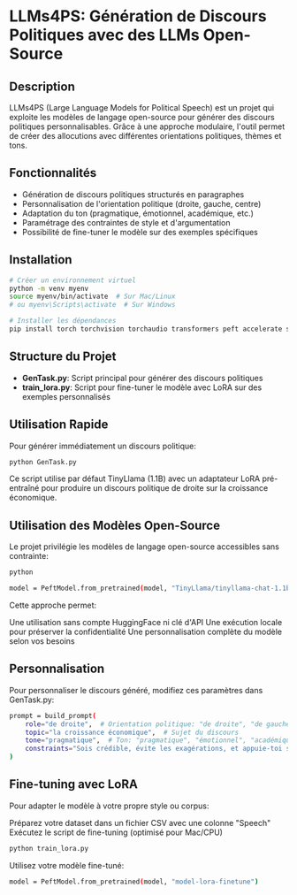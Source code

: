 # LLMs4PS: Génération de Discours Politiques avec des LLMs Open-Source

## Description

LLMs4PS (Large Language Models for Political Speech) est un projet qui exploite les modèles de langage open-source pour générer des discours politiques personnalisables. Grâce à une approche modulaire, l'outil permet de créer des allocutions avec différentes orientations politiques, thèmes et tons.

## Fonctionnalités

- Génération de discours politiques structurés en paragraphes
- Personnalisation de l'orientation politique (droite, gauche, centre)
- Adaptation du ton (pragmatique, émotionnel, académique, etc.)
- Paramétrage des contraintes de style et d'argumentation
- Possibilité de fine-tuner le modèle sur des exemples spécifiques

## Installation

```bash
# Créer un environnement virtuel
python -m venv myenv
source myenv/bin/activate  # Sur Mac/Linux
# ou myenv\Scripts\activate  # Sur Windows

# Installer les dépendances
pip install torch torchvision torchaudio transformers peft accelerate sentencepiece

```

## Structure du Projet

- **GenTask.py**: Script principal pour générer des discours politiques
- **train_lora.py**: Script pour fine-tuner le modèle avec LoRA sur des exemples personnalisés

## Utilisation Rapide

Pour générer immédiatement un discours politique:

```bash
python GenTask.py

```
Ce script utilise par défaut TinyLlama (1.1B) avec un adaptateur LoRA pré-entraîné pour produire un discours politique de droite sur la croissance économique.

## Utilisation des Modèles Open-Source
Le projet privilégie les modèles de langage open-source accessibles sans contrainte:


```bash
python

model = PeftModel.from_pretrained(model, "TinyLlama/tinyllama-chat-1.1b-v1.0-lora")
```
Cette approche permet:

Une utilisation sans compte HuggingFace ni clé d'API
Une exécution locale pour préserver la confidentialité
Une personnalisation complète du modèle selon vos besoins

## Personnalisation
Pour personnaliser le discours généré, modifiez ces paramètres dans GenTask.py:

```bash
prompt = build_prompt(
    role="de droite",  # Orientation politique: "de droite", "de gauche", "centriste"
    topic="la croissance économique",  # Sujet du discours
    tone="pragmatique",  # Ton: "pragmatique", "émotionnel", "académique"
    constraints="Sois crédible, évite les exagérations, et appuie-toi sur des arguments économiques concrets."
)
```
## Fine-tuning avec LoRA
Pour adapter le modèle à votre propre style ou corpus:

Préparez votre dataset dans un fichier CSV avec une colonne "Speech"
Exécutez le script de fine-tuning (optimisé pour Mac/CPU)

```bash
python train_lora.py
```
Utilisez votre modèle fine-tuné:
```bash
model = PeftModel.from_pretrained(model, "model-lora-finetune")
```


